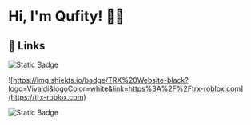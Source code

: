 # Hi, I'm Qufity! 👋🏾
## 🔗 Links
![Static Badge](https://img.shields.io/badge/Telegram-blue?logo=telegram&logoColor=white&link=t.me%2Fqufity)

![https://img.shields.io/badge/TRX%20Website-black?logo=Vivaldi&logoColor=white&link=https%3A%2F%2Ftrx-roblox.com](https://trx-roblox.com)

![Static Badge](https://img.shields.io/badge/TRX%20Website-7289d9?logo=vivaldi&logoColor=white)
